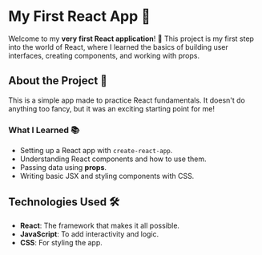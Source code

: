 # My First React App 🚀  

Welcome to my **very first React application**! 🎉 This project is my first step into the world of React, where I learned the basics of building user interfaces, creating components, and working with props.  

## About the Project 🌟  
This is a simple app made to practice React fundamentals. It doesn't do anything too fancy, but it was an exciting starting point for me!  

### What I Learned 📚  
- Setting up a React app with `create-react-app`.  
- Understanding React components and how to use them.  
- Passing data using **props**.  
- Writing basic JSX and styling components with CSS.  

## Technologies Used 🛠  
- **React**: The framework that makes it all possible.  
- **JavaScript**: To add interactivity and logic.  
- **CSS**: For styling the app.  